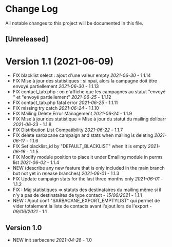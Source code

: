 
# Change Log
All notable changes to this project will be documented in this file.

## [Unreleased]



Version 1.1 (2021-06-09)
=====================
- FIX blacklist select : ajout d'une valeur empty *2021-06-30* - 1.1.14
- FIX Mise à jour des statistiques : si npai, alors la campagne doit être envoyé partiellement *2021-06-30* - 1.1.13
- FIX contact_tab.php : on n'affiche que les campagnes au statut "envoyé " et "envoyé partiellement" *2021-06-25* - 1.1.12
- FIX contact_tab.php fatal error *2021-06-25* - 1.1.11
- FIX missing try catch *2021-06-24* - 1.1.10
- FIX Mailing Delete Error Management *2021-06-24* - 1.1.9
- FIX Mise à jour des statistique = Mise à jour du statut du mailing dolibarr *2021-06-23* - 1.1.8
- FIX Distribution List Compatibility *2021-06-22* - 1.1.7
- FIX delete sarbacane campaign and stats when mailing is deleting *2021-06-17* - 1.1.6
- FIX Set blacklist_id by "DEFAULT_BLACKLIST" when it is empty *2021-06-16* - 1.1.5
- FIX Modify module position to place it under Emailing module in perms list *2021-06-02* - 1.1.4
- NEW (describe any new feature that is only included in the main branch but not
  yet in release branches) *2021-06-01* - 1.1.3
- FIX Update campaign stats for the last three months only *2021-06-01* - 1.1.2
- FIX : Màj statistiques => statuts des destinataires du mailing même si il n'y a pas de destinataires de type contact - *15/06/2021* - 1.1.1
- NEW : Ajout conf "SARBACANE_EXPORT_EMPTYLIST" qui permet de vider totalement la liste de contacts avant l'ajout lors de l'export - *09/06/2021* - 1.1

## Version 1.0
- NEW init sarbacane *2021-04-28* - 1.0

